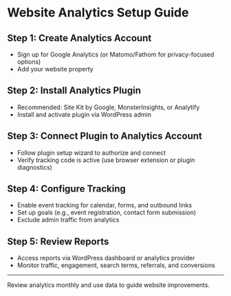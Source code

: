 # Website Analytics Setup Guide

## Step 1: Create Analytics Account
- Sign up for Google Analytics (or Matomo/Fathom for privacy-focused options)
- Add your website property

## Step 2: Install Analytics Plugin
- Recommended: Site Kit by Google, MonsterInsights, or Analytify
- Install and activate plugin via WordPress admin

## Step 3: Connect Plugin to Analytics Account
- Follow plugin setup wizard to authorize and connect
- Verify tracking code is active (use browser extension or plugin diagnostics)

## Step 4: Configure Tracking
- Enable event tracking for calendar, forms, and outbound links
- Set up goals (e.g., event registration, contact form submission)
- Exclude admin traffic from analytics

## Step 5: Review Reports
- Access reports via WordPress dashboard or analytics provider
- Monitor traffic, engagement, search terms, referrals, and conversions

---

Review analytics monthly and use data to guide website improvements.
